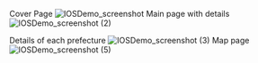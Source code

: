 Cover Page  ![IOSDemo_screenshot](https://github.com/ursulatong/IOS-project/assets/114459274/82e88c53-28a6-424f-b06f-20e20b171cbd)  Main page with details  ![IOSDemo_screenshot (2)](https://github.com/ursulatong/IOS-project/assets/114459274/36baa2a8-16db-4336-905d-931f715506b2) 

Details of each prefecture  ![IOSDemo_screenshot (3)](https://github.com/ursulatong/IOS-project/assets/114459274/6be8b36e-2f10-4da0-916d-aa9d7a385608)  Map page ![IOSDemo_screenshot (5)](https://github.com/ursulatong/IOS-project/assets/114459274/6678b9ab-eb80-47dc-a572-a390f4e2eb68)

